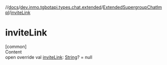 //[docs](../../../index.md)/[dev.inmo.tgbotapi.types.chat.extended](../index.md)/[ExtendedSupergroupChatImpl](index.md)/[inviteLink](invite-link.md)



# inviteLink  
[common]  
Content  
open override val [inviteLink](invite-link.md): [String](https://kotlinlang.org/api/latest/jvm/stdlib/kotlin/-string/index.html)? = null  




